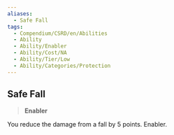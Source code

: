 ```yaml
---
aliases:
  - Safe Fall
tags:
  - Compendium/CSRD/en/Abilities
  - Ability
  - Ability/Enabler
  - Ability/Cost/NA
  - Ability/Tier/Low
  - Ability/Categories/Protection
---
```

  
    
## Safe Fall    
>**Enabler**  
    
You reduce the damage from a fall by 5 points. Enabler.